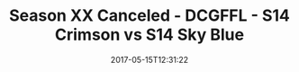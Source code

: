 ---
title: Season XX Canceled - DCGFFL - S14 Crimson vs S14 Sky Blue
teams-score:
- team: _teams/s14-crimson.md
  score: 32
- team: _teams/s14-sky.md
  score: 12
mvp: Hines, Rowe
game-ball: Todd, Andy
season: 14
week: 0
date: '2017-05-15T12:31:22'
pageid: season-14-playoffs-may-14-2017-5094-vs-5105
---